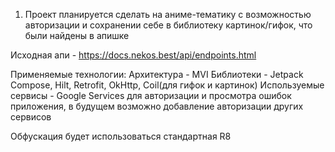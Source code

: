 1. Проект планируется сделать на аниме-тематику с возможностью авторизации и сохранении себе в библиотеку картинок/гифок, что были найдены в апишке

Исходная апи - https://docs.nekos.best/api/endpoints.html

Применяемые технологии:
Архитектура - MVI
Библиотеки - Jetpack Compose, Hilt, Retrofit, OkHttp, Coil(для гифок и картинок)
Используемые сервисы - Google Services для авторизации и просмотра ошибок приложения, в будущем возможно добавление авторизации других сервисов

Обфускация будет использоваться стандартная R8
